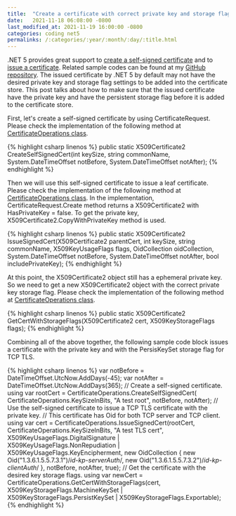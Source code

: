 ```yaml
---
title:  "Create a certificate with correct private key and storage flags to be added to certificate store in .NET 5."
date:   2021-11-18 06:08:00 -0800
last_modified_at: 2021-11-19 16:00:00 -0800
categories: coding net5
permalinks: /:categories/:year/:month/:day/:title.html
---
```


.NET 5 provides great support to [create a self-signed certificate](https://docs.microsoft.com/en-us/dotnet/api/system.security.cryptography.x509certificates.certificaterequest.createselfsigned?view=net-5.0) and to [issue a certificate](https://docs.microsoft.com/en-us/dotnet/api/system.security.cryptography.x509certificates.certificaterequest.create?view=net-5.0). Related sample codes can be found at my [GitHub repository](https://github.com/charlehsin/net5-crypto-tutorial). The issued certificate by .NET 5 by default may not have the desired private key and storage flag settings to be added into the certificate store.  This post talks about how to make sure that the issued certificate have the private key and have the persistent storage flag before it is added to the certificate store.

First, let's create a self-signed certificate by using CertificateRequest. Please check the implementation of the following method at [CertificateOperations class](https://github.com/charlehsin/net5-crypto-tutorial/blob/main/app/Certificates/CertificateOperations.cs). 

{% highlight csharp linenos %}
public static X509Certificate2 CreateSelfSignedCert(int keySize, string commonName,
    System.DateTimeOffset notBefore, System.DateTimeOffset notAfter);
{% endhighlight %}

Then we will use this self-signed certificate to issue a leaf certificate. Please check the implementation of the following method at [CertificateOperations class](https://github.com/charlehsin/net5-crypto-tutorial/blob/main/app/Certificates/CertificateOperations.cs). In the implementation, CertificateRequest.Create method returns a X509Certificate2 with HasPrivateKey = false. To get the private key, X509Certificate2.CopyWithPrivateKey method is used.

{% highlight csharp linenos %}
public static X509Certificate2 IssueSignedCert(X509Certificate2 parentCert, 
    int keySize, string commonName,
    X509KeyUsageFlags flags, OidCollection oidCollection,
    System.DateTimeOffset notBefore, System.DateTimeOffset notAfter,
    bool includePrivateKey);
{% endhighlight %}

At this point, the X509Certificate2 object still has a ephemeral private key. So we need to get a new X509Certificate2 object with the correct private key storage flag. Please check the implementation of the following method at [CertificateOperations class](https://github.com/charlehsin/net5-crypto-tutorial/blob/main/app/Certificates/CertificateOperations.cs).

{% highlight csharp linenos %}
public static X509Certificate2 GetCertWithStorageFlags(X509Certificate2 cert,
    X509KeyStorageFlags flags);
{% endhighlight %}

Combining all of the above together, the following sample code block issues a certificate with the private key and with the PersisKeySet storage flag for TCP TLS.

{% highlight csharp linenos %}
var notBefore = DateTimeOffset.UtcNow.AddDays(-45);
var notAfter = DateTimeOffset.UtcNow.AddDays(365);
// Create a self-signed certificate.
using var rootCert = CertificateOperations.CreateSelfSignedCert(
    CertificateOperations.KeySizeInBits, "A test root",
    notBefore, notAfter);
// Use the self-signed certificate to issue a TCP TLS certificate with the private key.
// This certificate has Oid for both TCP server and TCP client.
using var cert = CertificateOperations.IssueSignedCert(rootCert, 
    CertificateOperations.KeySizeInBits, "A test TLS cert",
    X509KeyUsageFlags.DigitalSignature | X509KeyUsageFlags.NonRepudiation |
    X509KeyUsageFlags.KeyEncipherment,
    new OidCollection
    {
        new Oid("1.3.6.1.5.5.7.3.1")/*id-kp-serverAuth*/,
        new Oid("1.3.6.1.5.5.7.3.2")/*id-kp-clientAuth*/
    },
    notBefore, notAfter, true);
// Get the certificate with the desired key storage flags.
using var newCert = CertificateOperations.GetCertWithStorageFlags(cert,
    X509KeyStorageFlags.MachineKeySet | X509KeyStorageFlags.PersistKeySet |
    X509KeyStorageFlags.Exportable);
{% endhighlight %}


